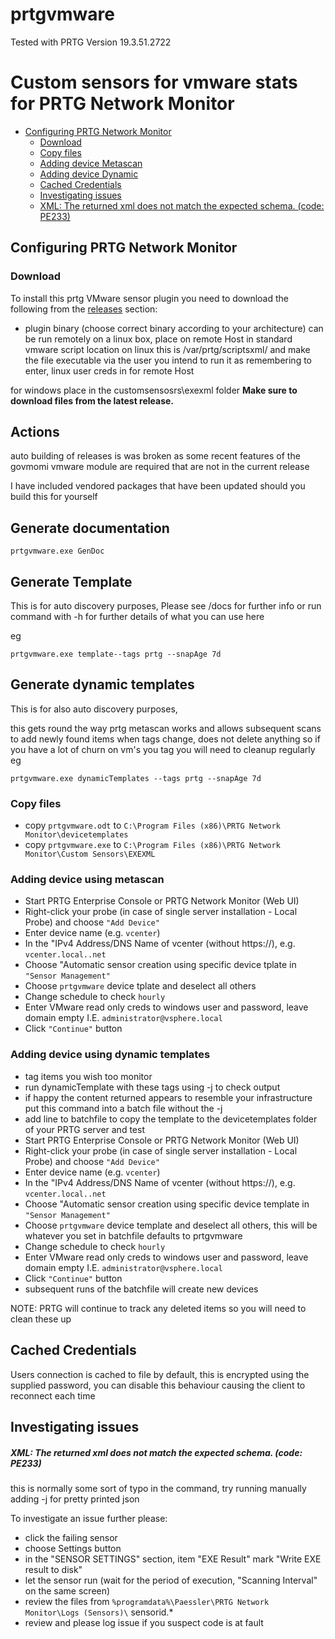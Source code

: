 # prtgvmware
Tested with PRTG Version 19.3.51.2722

# Custom sensors for vmware stats for PRTG Network Monitor

* [Configuring PRTG Network Monitor](#configuring-prtg-network-monitor)
  * [Download](#download)
  * [Copy files](#copy-files)
  * [Adding device Metascan](#adding-device-using-metascan)
  * [Adding device Dynamic](#adding-device-using-dynamic-templates)
  * [Cached Credentials](#cached-credentials)
  * [Investigating issues](#investigating-issues)
  * [XML: The returned xml does not match the expected schema. (code: PE233)](#xml-the-returned-xml-does-not-match-the-expected-schema-code-pe233)

## Configuring PRTG Network Monitor

### Download
To install this prtg VMware sensor plugin you need to download the following
from the [releases](https://github.com/mutl3y/prtgvmware) section:
* plugin binary (choose correct binary according to your architecture) 
can be run remotely on a linux box, 
place on remote Host in standard vmware script location
on linux this is /var/prtg/scriptsxml/ and make the file executable via the user you intend to run it as 
remembering to enter, linux user creds in for remote Host

for windows place in the customsensosrs\exexml folder
**Make sure to download files from the latest release.**

## Actions
auto building of releases is was broken as some recent features of the govmomi vmware module are required that are not in the current release

I have included vendored packages that have been updated should you build this for yourself 

## Generate documentation 
```prtgvmware.exe GenDoc```

## Generate Template
This is for auto discovery purposes, Please see /docs for further info or run command with -h for further details of what you can use here

eg
```
prtgvmware.exe template--tags prtg --snapAge 7d
```

## Generate dynamic templates
This is for also auto discovery purposes, 

this gets round the way prtg metascan works and allows subsequent scans to add newly found items when tags change, 
does not delete anything so if you have a lot of churn on vm's you tag you will need to cleanup regularly
eg
```
prtgvmware.exe dynamicTemplates --tags prtg --snapAge 7d
```

### Copy files
* copy `prtgvmware.odt` to `C:\Program Files (x86)\PRTG Network Monitor\devicetemplates`
* copy `prtgvmware.exe` to `C:\Program Files (x86)\PRTG Network Monitor\Custom Sensors\EXEXML`

### Adding device using metascan
* Start PRTG Enterprise Console or PRTG Network Monitor (Web UI)
* Right-click your probe (in case of single server installation - Local Probe) and choose ```"Add Device"```
* Enter device name (e.g. ```vcenter```)
* In the "IPv4 Address/DNS Name of vcenter (without https://),
  e.g. `vcenter.local..net`
* Choose "Automatic sensor creation using specific device tplate in ```"Sensor Management"```
* Choose ``prtgvmware`` device tplate and deselect all others
* Change schedule to check ```hourly``` 
* Enter VMware read only creds to windows user and password, leave domain empty I.E. ```administrator@vsphere.local```
* Click ```"Continue"``` button 

### Adding device using dynamic templates
* tag items you wish too monitor
* run dynamicTemplate with these tags using -j to check output
* if happy the content returned appears to resemble your infrastructure put this command into a batch file without the -j 
* add line to batchfile to copy the template to the devicetemplates folder of your PRTG server and test 
* Start PRTG Enterprise Console or PRTG Network Monitor (Web UI)
* Right-click your probe (in case of single server installation - Local Probe) and choose ```"Add Device"```
* Enter device name (e.g. ```vcenter```)
* In the "IPv4 Address/DNS Name of vcenter (without https://),
  e.g. `vcenter.local..net`
* Choose "Automatic sensor creation using specific device template in ```"Sensor Management"```
* Choose ``prtgvmware`` device template and deselect all others, this will be whatever you set in batchfile defaults to prtgvmware
* Change schedule to check ```hourly``` 
* Enter VMware read only creds to windows user and password, leave domain empty I.E. ```administrator@vsphere.local```
* Click ```"Continue"``` button 
* subsequent runs of the batchfile will create new devices

NOTE: PRTG will continue to track any deleted items so you will need to clean these up

## Cached Credentials
Users connection is cached to file by default, this is encrypted using the supplied password, 
you can disable this behaviour causing the client to reconnect each time

## Investigating issues

##### XML: The returned xml does not match the expected schema. (code: PE233)
this is normally some sort of typo in the command, try running manually adding -j for pretty printed json

To investigate an issue further please:
* click the failing sensor
* choose Settings button
* in the "SENSOR SETTINGS" section, item "EXE Result" mark "Write EXE result to disk"
* let the sensor run (wait for the period of execution, "Scanning Interval" on the same screen)
* review the files from `%programdata%\Paessler\PRTG Network Monitor\Logs (Sensors)\` sensorid.*
* review and please log issue if you suspect code is at fault 